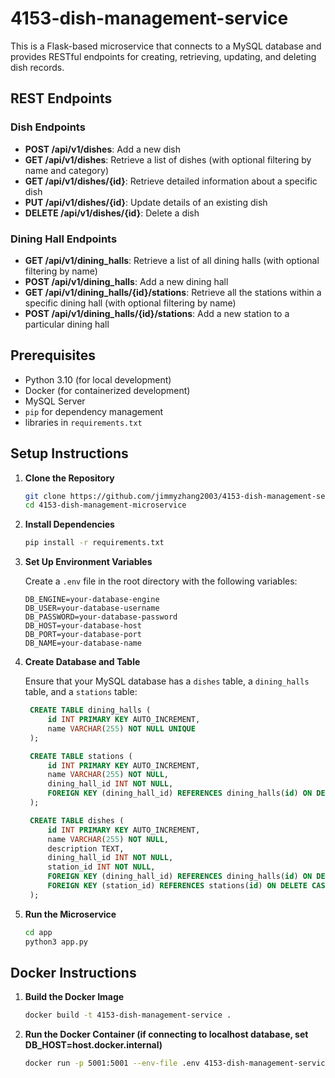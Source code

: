 # 4153-dish-management-service

This is a Flask-based microservice that connects to a MySQL database and provides RESTful endpoints for creating, retrieving, updating, and deleting dish records.

## REST Endpoints

### Dish Endpoints

- **POST /api/v1/dishes**: Add a new dish
- **GET /api/v1/dishes**: Retrieve a list of dishes (with optional filtering by name and category)
- **GET /api/v1/dishes/{id}**: Retrieve detailed information about a specific dish
- **PUT /api/v1/dishes/{id}**: Update details of an existing dish
- **DELETE /api/v1/dishes/{id}**: Delete a dish

### Dining Hall Endpoints

- **GET /api/v1/dining_halls**: Retrieve a list of all dining halls (with optional filtering by name)
- **POST /api/v1/dining_halls**: Add a new dining hall
- **GET /api/v1/dining_halls/{id}/stations**: Retrieve all the stations within a specific dining hall (with optional filtering by name)
- **POST /api/v1/dining_halls/{id}/stations**: Add a new station to a particular dining hall

## Prerequisites

- Python 3.10 (for local development)
- Docker (for containerized development)
- MySQL Server
- `pip` for dependency management
- libraries in `requirements.txt`

## Setup Instructions

1. **Clone the Repository**

   ```bash
   git clone https://github.com/jimmyzhang2003/4153-dish-management-service.git
   cd 4153-dish-management-microservice
   ```

2. **Install Dependencies**

   ```bash
   pip install -r requirements.txt
   ```

3. **Set Up Environment Variables**

   Create a `.env` file in the root directory with the following variables:

   ```env
   DB_ENGINE=your-database-engine
   DB_USER=your-database-username
   DB_PASSWORD=your-database-password
   DB_HOST=your-database-host
   DB_PORT=your-database-port
   DB_NAME=your-database-name
   ```

4. **Create Database and Table**

   Ensure that your MySQL database has a `dishes` table, a `dining_halls` table, and a `stations` table:

   ```sql
    CREATE TABLE dining_halls (
        id INT PRIMARY KEY AUTO_INCREMENT,
        name VARCHAR(255) NOT NULL UNIQUE
    );

    CREATE TABLE stations (
        id INT PRIMARY KEY AUTO_INCREMENT,
        name VARCHAR(255) NOT NULL,
        dining_hall_id INT NOT NULL,
        FOREIGN KEY (dining_hall_id) REFERENCES dining_halls(id) ON DELETE CASCADE
    );

    CREATE TABLE dishes (
        id INT PRIMARY KEY AUTO_INCREMENT,
        name VARCHAR(255) NOT NULL,
        description TEXT,
        dining_hall_id INT NOT NULL,
        station_id INT NOT NULL,
        FOREIGN KEY (dining_hall_id) REFERENCES dining_halls(id) ON DELETE CASCADE,
        FOREIGN KEY (station_id) REFERENCES stations(id) ON DELETE CASCADE
    );
   ```

5. **Run the Microservice**

   ```bash
   cd app
   python3 app.py
   ```

## Docker Instructions

1. **Build the Docker Image**

   ```bash
   docker build -t 4153-dish-management-service .
   ```

2. **Run the Docker Container (if connecting to localhost database, set DB_HOST=host.docker.internal)**

   ```bash
   docker run -p 5001:5001 --env-file .env 4153-dish-management-service
   ```
